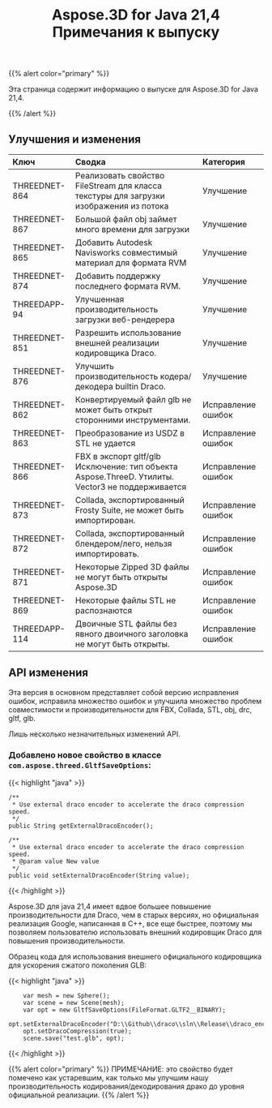 ﻿---
title: Aspose.3D for Java 21,4 Примечания к выпуску
type: docs
weight: 9
url: /ru/java/aspose-3d-for-java-21-4-release-notes/
---
{{% alert color="primary" %}}

Эта страница содержит информацию о выпуске для Aspose.3D for Java 21,4.

{{% /alert %}}
## **Улучшения и изменения**
|**Ключ**|**Сводка**|**Категория**|
|:- |:- |:- |
|THREEDNET-864 |Реализовать свойство FileStream для класса текстуры для загрузки изображения из потока|Улучшение|
|THREEDNET-867 |Большой файл obj займет много времени для загрузки|Улучшение|
|THREEDNET-865 |Добавить Autodesk Navisworks совместимый материал для формата RVM|Улучшение|
|THREEDNET-874 |Добавить поддержку последнего формата RVM.|Улучшение|
|THREEDAPP-94 |Улучшенная производительность загрузки веб-рендерера|Улучшение|
|THREEDNET-851 |Разрешить использование внешней реализации кодировщика Draco.|Улучшение|
|THREEDNET-876 |Улучшить производительность кодера/декодера builtin Draco.|Улучшение|
|THREEDNET-862 |Конвертируемый файл glb не может быть открыт сторонними инструментами.|Исправление ошибок|
|THREEDNET-863 |Преобразование из USDZ в STL не удается|Исправление ошибок|
|THREEDNET-866 |FBX в экспорт gltf/glb Исключение: тип объекта Aspose.ThreeD. Утилиты. Vector3 не поддерживается|Исправление ошибок|
|THREEDNET-873 |Collada, экспортированный Frosty Suite, не может быть импортирован.|Исправление ошибок|
|THREEDNET-872 |Collada, экспортированный блендером/лего, нельзя импортировать.|Исправление ошибок|
|THREEDNET-871 |Некоторые Zipped 3D файлы не могут быть открыты Aspose.3D|Исправление ошибок|
|THREEDNET-869 |Некоторые файлы STL не распознаются|Исправление ошибок|
|THREEDAPP-114 |Двоичные STL файлы без явного двоичного заголовка не могут быть открыты.|Исправление ошибок|


## API изменения ##


Эта версия в основном представляет собой версию исправления ошибок, исправила множество ошибок и улучшила множество проблем совместимости и производительности для FBX, Collada, STL, obj, drc, gltf, glb.



Лишь несколько незначительных изменений API.

### Добавлено новое свойство в классе `com.aspose.threed.GltfSaveOptions`:

{{< highlight "java" >}}

    /**
     * Use external draco encoder to accelerate the draco compression speed.
     */
    public String getExternalDracoEncoder();
    
    /**
     * Use external draco encoder to accelerate the draco compression speed.
     * @param value New value
     */
    public void setExternalDracoEncoder(String value);


{{< /highlight >}}


Aspose.3D для java 21,4 имеет вдвое большее повышение производительности для Draco, чем в старых версиях, но официальная реализация Google, написанная в C++, все еще быстрее, поэтому мы позволяем пользователю использовать внешний кодировщик Draco для повышения производительности.


Образец кода для использования внешнего официального кодировщика для ускорения сжатого поколения GLB:

{{< highlight "java" >}}

        var mesh = new Sphere();
        var scene = new Scene(mesh);
        var opt = new GltfSaveOptions(FileFormat.GLTF2__BINARY);
        opt.setExternalDracoEncoder("D:\\Github\\draco\\sln\\Release\\draco_encoder.exe");
        opt.setDracoCompression(true);
        scene.save("test.glb", opt);

{{< /highlight >}}


{{% alert color="primary" %}} 
ПРИМЕЧАНИЕ: это свойство будет помечено как устаревшим, как только мы улучшим нашу производительность кодирования/декодирования драко до уровня официальной реализации.
{{% /alert %}}

